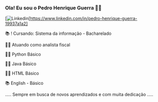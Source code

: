 ### Ola! Eu sou o Pedro Henrique Guerra 🧑‍💻

[![Linkedin](https://img.shields.io/badge/LinkedIn-0077B5?style=for-the-badge&logo=linkedin&logoColor=white)[https://www.linkedin.com/in/pedro-henrique-guerra-19937a1a2]


📚 ! Cursando: Sistema da  informação - Bacharelado

👨‍💻  Atuando como analista fiscal

🧑‍💻 Python Básico

🧑‍💻 Java Básico

🧑‍💻 HTML Básico

📚 English - Básico

..... Sempre em busca de novos aprendizados e com muita dedicação .....




